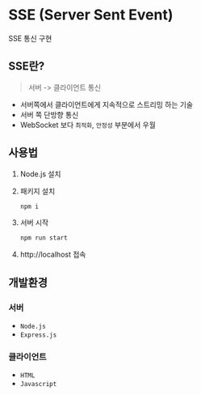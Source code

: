 # SSE (Server Sent Event)

SSE 통신 구현

## SSE란?

> 서버 -> 클라이언트 통신

-   서버쪽에서 클라이언트에게 지속적으로 스트리밍 하는 기술
-   서버 쪽 단방향 통신
-   WebSocket 보다 `최적화`, `안정성` 부분에서 우월

## 사용법

1. Node.js 설치

2. 패키지 설치

    ```bash
    npm i
    ```

3. 서버 시작

    ```bash
    npm run start
    ```

4. http://localhost 접속

## 개발환경

### 서버

-   `Node.js`
-   `Express.js`

### 클라이언트

-   `HTML`
-   `Javascript`

